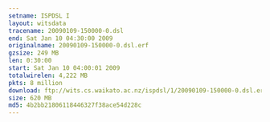 ```yaml
---
setname: ISPDSL I
layout: witsdata
tracename: 20090109-150000-0.dsl
end: Sat Jan 10 04:30:00 2009
originalname: 20090109-150000-0.dsl.erf
gzsize: 249 MB
len: 0:30:00
start: Sat Jan 10 04:00:01 2009
totalwirelen: 4,222 MB
pkts: 8 million
download: ftp://wits.cs.waikato.ac.nz/ispdsl/1/20090109-150000-0.dsl.erf.gz
size: 620 MB
md5: 4b2bb21806118446327f38ace54d228c
---
```

